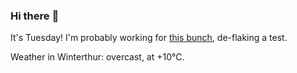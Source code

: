 ### Hi there :wave:

It's Tuesday! I'm probably working for [this bunch](https://github.com/kohofinancial), de-flaking a test.

Weather in Winterthur: overcast, at +10°C.
